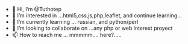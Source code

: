- 👋 Hi, I’m @Tuthotep
- 👀 I’m interested in ...html5,css,js,php,leaflet, and continue learning...
- 🌱 I’m currently learning ... russian, and python/perl
- 💞️ I’m looking to collaborate on ...any php or web interest proyect
- 📫 How to reach me ... mmmmm.... here?.....

<!---
Tuthotep/Tuthotep is a ✨ special ✨ repository because its `README.md` (this file) appears on your GitHub profile.
You can click the Preview link to take a look at your changes.
--->
